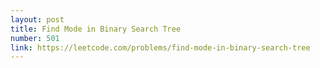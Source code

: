 ```yaml
---
layout: post
title: Find Mode in Binary Search Tree
number: 501
link: https://leetcode.com/problems/find-mode-in-binary-search-tree
---
```

